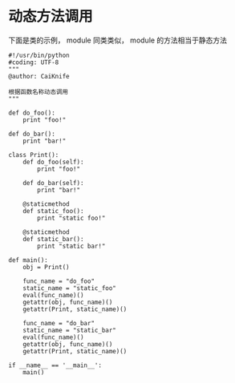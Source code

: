 # 动态方法调用

下面是类的示例，  module 同类类似， module 的方法相当于静态方法

    #!/usr/bin/python  
    #coding: UTF-8  
    """ 
    @author: CaiKnife 
     
    根据函数名称动态调用 
    """  
      
    def do_foo():  
        print "foo!"  
      
    def do_bar():  
        print "bar!"  
      
    class Print():  
        def do_foo(self):  
            print "foo!"  
      
        def do_bar(self):  
            print "bar!"  
     
        @staticmethod  
        def static_foo():  
            print "static foo!"  
     
        @staticmethod  
        def static_bar():  
            print "static bar!"  
      
    def main():  
        obj = Print()  
      
        func_name = "do_foo"  
        static_name = "static_foo"  
        eval(func_name)()  
        getattr(obj, func_name)()  
        getattr(Print, static_name)()  
      
        func_name = "do_bar"  
        static_name = "static_bar"  
        eval(func_name)()  
        getattr(obj, func_name)()  
        getattr(Print, static_name)()  
      
    if __name__ == '__main__':  
        main()  